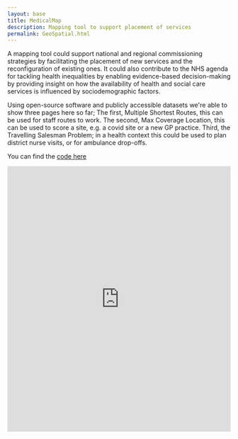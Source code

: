 ```yaml
---
layout: base 
title: MedicalMap
description: Mapping tool to support placement of services
permalink: GeoSpatial.html
---
```


A mapping tool could support national and regional commissioning strategies by facilitating the placement of new services and the reconfiguration of existing ones. It could also contribute to the NHS agenda for tackling health inequalities by enabling evidence-based decision-making by providing insight on how the availability of health and social care services is influenced by sociodemographic factors.

Using open-source software and publicly accessible datasets we're able to show three pages here so far; The first, Multiple Shortest Routes, this can be used for staff routes to work. The second, Max Coverage Location, this can be used to score a site, e.g. a covid site or a new GP practice. Third, the Travelling Salesman Problem; in a health context this could be used to plan district nurse visits, or for ambulance drop-offs.

You can find the [code here](https://github.com/nhs-pycom/MedicalMap)

<iframe src="https://nhsx.github.io/nhs_time_of_travel/" width="100%" height="600" frameborder="0" scrolling="yes"></iframe>
